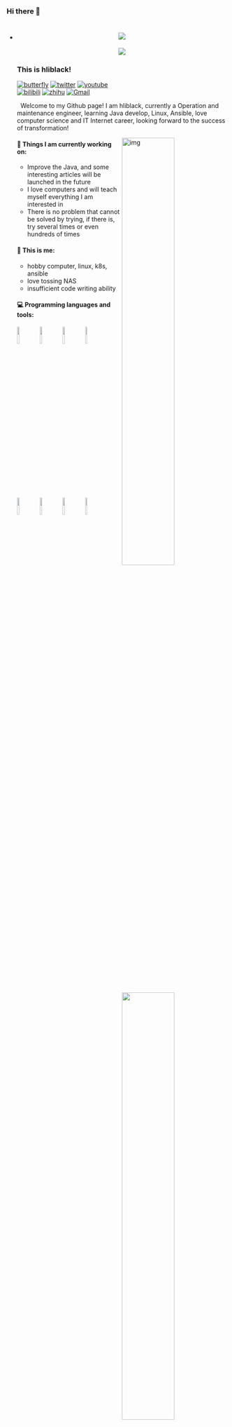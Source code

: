 ### Hi there 👋

- <!-- 动态打字效果 -->

  <h1 align="center">
    <a href="https://adunm.top/">
      <img src="https://readme-typing-svg.herokuapp.com/?lines=console.log(%E2%80%9CHello,%20World!%E2%80%9D);Hi%20there%20%F0%9F%91%8B&center=true&size=27">
    </a>
  </h1>

  <!-- 贪吃蛇代码贡献图 -->

  <div align="center"><img src="https://cdn.jsdelivr.net/gh/Ylanw/Ylanw@output/github-contribution-grid-snake.svg" /></div>

  ### This is hliblack!

  [![butterfly](https://img.shields.io/badge/Website-%E4%B8%AA%E4%BA%BA%E7%BD%91%E7%AB%99-blue?logo=Hexo&style=flat)](https://hyouka.top)
  [![twitter](https://img.shields.io/badge/twitter-%E6%8E%A8%E7%89%B9-blue?logo=twitter&style=flat)](https://twitter.com/hliblack)
  [![youtube](https://img.shields.io/badge/Youtube-%E6%B2%B9%E7%AE%A1-c32136?logo=youtube&style=flat)](https://www.youtube.com/channel/UCg-_ZZjbp82ckHUw5JGJZEw)  
  [![bilibili](https://img.shields.io/badge/BiliBili-B%E7%AB%99-ff69b4?logo=bilibili&style=flat)](https://space.bilibili.com/4170868)
  [![zhihu](https://img.shields.io/badge/zhihu-%E7%9F%A5%E4%B9%8E-blue?logo=zhihu&style=flat)](https://www.zhihu.com/people/hliblack-23-02-26)
  [![Gmail](https://img.shields.io/badge/-Gmail-c14438?style=flat&logo=Gmail&logoColor=white)](mailto:icroshl@gmail.com)  
  <!--
  暂时不生效
   <img src="https://visitor-badge.glitch.me/badge?page_id=hliblack" alt="访客统计" /></div>
  -->
 

  &nbsp;&nbsp;Welcome to my Github page! I am hliblack, currently a Operation and maintenance engineer, learning Java develop, Linux, Ansible, love computer science and IT Internet career, looking forward to the success of transformation!

  <img align="right" alt="img" src="https://cdn.jsdelivr.net/npm/ylan-blog@1.0.13/webp/github.webp" width="50%" height="auto" />

  #### 🌱 Things I am currently working on: 

  * Improve the Java, and some interesting articles will be launched in the future  

  - I love computers and will teach myself everything I am interested in
  - There is no problem that cannot be solved by trying, if there is, try several times or even hundreds of times

  #### :muscle: This is me:

  - hobby computer, linux, k8s, ansible
  - love tossing NAS
  - insufficient code writing ability

  #### :computer: Programming languages and tools: 

  <p>
  	<img width="50%" align="right" src="https://github-readme-stats.vercel.app/api?username=hliblack&show_icons=true&hide_border=true" />

  <code><img width="10%" src="https://www.vectorlogo.zone/logos/java/java-ar21.svg"></code>
  <code><img width="10%" src="https://www.vectorlogo.zone/logos/ansible/ansible-ar21.svg"></code>
  <code><img width="10%" src="https://www.vectorlogo.zone/logos/linux/linux-ar21.svg"></code>
  <code><img width="10%" src="https://www.vectorlogo.zone/logos/kubernetes/kubernetes-ar21.svg"></code>
  <code><img width="10%" src="https://www.vectorlogo.zone/logos/mysql/mysql-ar21.svg"></code>
  <code><img width="10%" src="https://www.vectorlogo.zone/logos/shell/shell-ar21.svg"></code>
  <code><img width="10%" src="https://www.vectorlogo.zone/logos/python/python-ar21.svg"></code>
  <code><img width="10%" src="https://www.vectorlogo.zone/logos/git-scm/git-scm-ar21.svg"></code>

  

  
